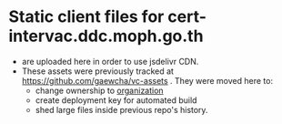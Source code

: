 # Static client files for cert-intervac.ddc.moph.go.th

- are uploaded here in order to use jsdelivr CDN.
- These assets were previously tracked at
  https://github.com/gaewcha/vc-assets .
  They were moved here to:
  - change ownership to [organization](https://github.com/intervac-ddc-moph-go-th)
  - create deployment key for automated build
  - shed large files inside previous repo's history.

